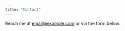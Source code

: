 ```yaml
---
title: "Contact"
---
```

Reach me at email@example.com or via the form below.
<!-- Add static form code if using Netlify -->